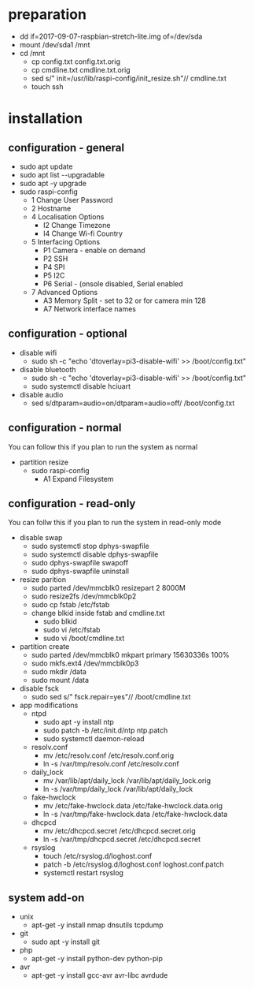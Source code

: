 # preparation
* dd if=2017-09-07-raspbian-stretch-lite.img of=/dev/sda
* mount /dev/sda1 /mnt
* cd /mnt
  * cp config.txt config.txt.orig
  * cp cmdline.txt cmdline.txt.orig
  * sed s/" init=\/usr\/lib\/raspi-config\/init_resize.sh"// cmdline.txt
  * touch ssh

# installation
## configuration - general
* sudo apt update
* sudo apt list --upgradable
* sudo apt -y upgrade
* sudo raspi-config
  * 1 Change User Password
  * 2 Hostname
  * 4 Localisation Options
    * I2 Change Timezone
    * I4 Change Wi-fi Country
  * 5 Interfacing Options
    * P1 Camera - enable on demand
    * P2 SSH
    * P4 SPI
    * P5 I2C
    * P6 Serial - (onsole disabled, Serial enabled
  * 7 Advanced Options
    * A3 Memory Split - set to 32 or for camera min 128
    * A7 Network interface names

## configuration - optional
* disable wifi
  * sudo sh -c "echo 'dtoverlay=pi3-disable-wifi' >> /boot/config.txt"
* disable bluetooth
  * sudo sh -c "echo 'dtoverlay=pi3-disable-wifi' >> /boot/config.txt"
  * sudo systemctl disable hciuart
* disable audio
  * sed s/dtparam=audio=on/dtparam=audio=off/ /boot/config.txt

## configuration - normal
You can follow this if you plan to run the system as normal
* partition resize
  * sudo raspi-config
    * A1 Expand Filesystem
  
## configuration - read-only
You can follw this if you plan to run the system in read-only mode
* disable swap
  * sudo systemctl stop dphys-swapfile
  * sudo systemctl disable dphys-swapfile
  * sudo dphys-swapfile swapoff
  * sudo dphys-swapfile uninstall
* resize parition
  * sudo parted /dev/mmcblk0 resizepart 2 8000M
  * sudo resize2fs /dev/mmcblk0p2
  * sudo cp fstab /etc/fstab
  * change blkid inside fstab and cmdline.txt
    * sudo blkid
    * sudo vi /etc/fstab
    * sudo vi /boot/cmdline.txt
* partition create
  * sudo parted /dev/mmcblk0 mkpart primary 15630336s 100%
  * sudo mkfs.ext4 /dev/mmcblk0p3
  * sudo mkdir /data
  * sudo mount /data
* disable fsck
  * sudo sed s/" fsck.repair=yes"// /boot/cmdline.txt
* app modifications
  * ntpd
    * sudo apt -y install ntp
    * sudo patch -b /etc/init.d/ntp ntp.patch
    * sudo systemctl daemon-reload
  * resolv.conf
    * mv /etc/resolv.conf /etc/resolv.conf.orig
    * ln -s /var/tmp/resolv.conf /etc/resolv.conf
  * daily_lock
    * mv /var/lib/apt/daily_lock /var/lib/apt/daily_lock.orig
    * ln -s /var/tmp/daily_lock /var/lib/apt/daily_lock
  * fake-hwclock
    * mv /etc/fake-hwclock.data /etc/fake-hwclock.data.orig
    * ln -s /var/tmp/fake-hwclock.data /etc/fake-hwclock.data
  * dhcpcd
    * mv /etc/dhcpcd.secret /etc/dhcpcd.secret.orig
    * ln -s /var/tmp/dhcpcd.secret /etc/dhcpcd.secret
  * rsyslog
    * touch /etc/rsyslog.d/loghost.conf
    * patch -b /etc/rsyslog.d/loghost.conf loghost.conf.patch
    * systemctl restart rsyslog

## system add-on
* unix
  * apt-get -y install nmap dnsutils tcpdump
* git
  * sudo apt -y install git
* php
  * apt-get -y install python-dev python-pip
* avr
  * apt-get -y install gcc-avr avr-libc avrdude
